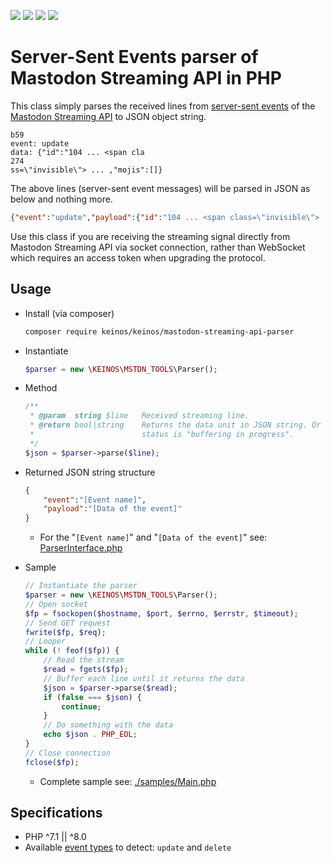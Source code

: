 [![](https://travis-ci.org/KEINOS/Mastodon_StreamingAPI_Parser.svg?branch=master)](https://travis-ci.org/KEINOS/Mastodon_StreamingAPI_Parser "View Build Status on Travis")
[![](https://img.shields.io/coveralls/github/KEINOS/Mastodon_StreamingAPI_Parser)](https://coveralls.io/github/KEINOS/Mastodon_StreamingAPI_Parser?branch=master "Code Coverage on COVERALLS")
[![](https://img.shields.io/scrutinizer/quality/g/KEINOS/Mastodon_StreamingAPI_Parser/master)](https://scrutinizer-ci.com/g/KEINOS/Mastodon_StreamingAPI_Parser/?branch=master "Code quality in Scrutinizer")
[![](https://img.shields.io/packagist/php-v/keinos/mastodon-streaming-api-parser)](https://github.com/KEINOS/Mastodon_StreamingAPI_Parser/blob/master/.travis.yml "Version Support")

# Server-Sent Events parser of Mastodon Streaming API in PHP

This class simply parses the received lines from [server-sent events](https://developer.mozilla.org/en-US/docs/Web/API/Server-sent_events/Using_server-sent_events) of the [Mastodon Streaming API](https://docs.joinmastodon.org/methods/timelines/streaming/) to JSON object string.

```text
b59
event: update
data: {"id":"104 ... <span cla
274
ss=\"invisible\"> ... ,"mojis":[]}
```

The above lines (server-sent event messages) will be parsed in JSON as below and nothing more.

```json
{"event":"update","payload":{"id":"104 ... <span class=\"invisible\"> ... ,"emojis":[]}}
```

Use this class if you are receiving the streaming signal directly from Mastodon Streaming API via socket connection, rather than WebSocket which requires an access token when upgrading the protocol.

## Usage

- Install (via composer)

    ```bash
    composer require keinos/keinos/mastodon-streaming-api-parser
    ```

- Instantiate

    ```php
    $parser = new \KEINOS\MSTDN_TOOLS\Parser();
    ```

- Method

    ```php
    /**
     * @param  string $line   Received streaming line.
     * @return bool|string    Returns the data unit in JSON string. Or false if the
     *                        status is "buffering in progress".
     */
    $json = $parser->parse($line);
    ```

- Returned JSON string structure

    ```json
    {
        "event":"[Event name]",
        "payload":"[Data of the event]"
    }
    ```

    - For the "`[Event name]`" and "`[Data of the event]`" see: [ParserInterface.php](./src/interfaces/ParserInterface.php])

- Sample

    ```php
    // Instantiate the parser
    $parser = new \KEINOS\MSTDN_TOOLS\Parser();
    // Open socket
    $fp = fsockopen($hostname, $port, $errno, $errstr, $timeout);
    // Send GET request
    fwrite($fp, $req);
    // Looper
    while (! feof($fp)) {
        // Read the stream
        $read = fgets($fp);
        // Buffer each line until it returns the data
        $json = $parser->parse($read);
        if (false === $json) {
            continue;
        }
        // Do something with the data
        echo $json . PHP_EOL;
    }
    // Close connection
    fclose($fp);

    ```

    - Complete sample see: [./samples/Main.php](./samples/Main.php)

## Specifications

- PHP ^7.1 || ^8.0
- Available [event types](https://docs.joinmastodon.org/methods/timelines/streaming/#event-types-a-idevent-typesa) to detect: `update` and `delete`

